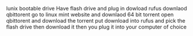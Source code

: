 lunix bootable drive 
Have flash drive and plug in 
dowload rufus 
downlaod qbittorent
go to linux mint website and downlaod 64 bit torrent 
open qbittorent and download the torrent
put download into rufus and pick the flash drive then download it 
then you plug it into your computer of choice 
